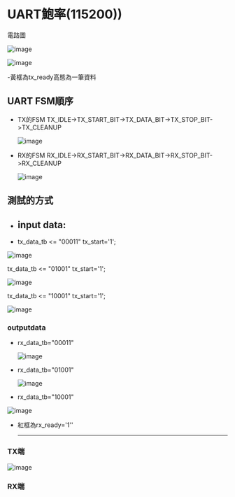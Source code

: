 # UART鮑率(115200))

電路圖

![image](https://github.com/user-attachments/assets/961b3661-d432-413f-bc1b-bf2374d57950)


        

![image](https://github.com/user-attachments/assets/8928f946-b17d-451d-9a42-7c5f5cae8eb5)

-黃框為tx_ready高態為一筆資料


## UART FSM順序

- TX的FSM TX_IDLE->TX_START_BIT->TX_DATA_BIT->TX_STOP_BIT->TX_CLEANUP

  ![image](https://github.com/user-attachments/assets/d5fce55a-f7d8-4c85-97cb-6d95e48420de)

  
- RX的FSM RX_IDLE->RX_START_BIT->RX_DATA_BIT->RX_STOP_BIT->RX_CLEANUP

  ![image](https://github.com/user-attachments/assets/cb67c7a6-a55d-496f-b3b3-47be812bd16b)



## 測試的方式

- ## input data:
  
- tx_data_tb  <= "00011"  tx_start='1';


![image](https://github.com/user-attachments/assets/aa75a919-a5dc-4afd-85ea-e16fc1e6e872)


tx_data_tb  <= "01001" tx_start='1';

![image](https://github.com/user-attachments/assets/cc02ad78-d539-4c47-b01e-581102b6d0f1)


tx_data_tb  <= "10001" tx_start='1';

![image](https://github.com/user-attachments/assets/261117d8-2d29-4673-80e6-6fcc9d848f3c)
### outputdata

- rx_data_tb="00011"

  ![image](https://github.com/user-attachments/assets/e6f0c384-2743-4ec4-a479-fa0c91125384)

- rx_data_tb="01001"

  ![image](https://github.com/user-attachments/assets/d2d69dcd-af9b-49f6-a406-0b14a4f4ebf1)


- rx_data_tb="10001"

![image](https://github.com/user-attachments/assets/ed49f85e-6349-4f79-bce2-e22d7cf7da59)
- 紅框為rx_ready='1''

  ---
### TX端

  ![image](https://github.com/user-attachments/assets/17632e57-70b8-491e-b3e9-7822d2af577e)

### RX端





            


